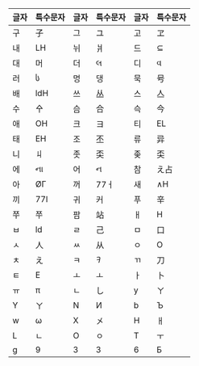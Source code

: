 | 글자 | 특수문자 | 글자 | 특수문자 | 글자 | 특수문자 |
| ---- | -------- | ---- | -------- | ---- | -------- |
| 구   | 子       | 그   | ユ       | 고   | ヱ       |
| 내   | LH       | 뉘   | 爿       | 드   | ⊆       |
| 대   | 머       | 더   | લ        | 디   | વ        |
| 러   | ს        | 멍   | 댕       | 묵   | 号       |
| 배   | ldH      | 쓰   | 丛       | 스   | 亼       |
| 수   | 㐃       | 슴   | 合       | 슥   | 今       |
| 애   | OH       | 크   | ヨ       | 티   | EL       |
| 태   | EH       | 조   | 丕       | 류   | 异       |
| 니   | 丩       | 좃   | 奀       | 좆   | 奀       |
| 에   | ના       | 어   | ન        | 참   | え占      |
| 아   | ØГ       | 꺼   | 77ㅓ     | 새   | ∧H       |
| 끼   | 77l      | 귀   | 커       | 푸   | 辛       |
| 쭈   | 쭈       | 팜   | 站       | ㅐ   | H        |
| ㅂ   | ld       | ㄹ   | 己       | ㅁ   | 口       |
| ㅅ   | 人       | ㅆ   | 从       | ㅇ   | O        |
| ㅊ   | え       | ㅋ   | 𐨛       | ㄲ   | 刀       |
| ㅌ   | E        | ㅗ   | ㅗ       | ㅏ   | 卜       |
| ㅠ   | π        | ㄴ   | し       | y    | ㄚ       |
| Y    | ㄚ       | N    | И        | b    | Ъ        |
| w    | ω        | X    | 㐅       | H    | ㅐ       |
| L    | ㄴ       | O    | ㅇ       | T    | ㅜ       |
| g    | 9        | 3    | З        | 6    | Б        |
